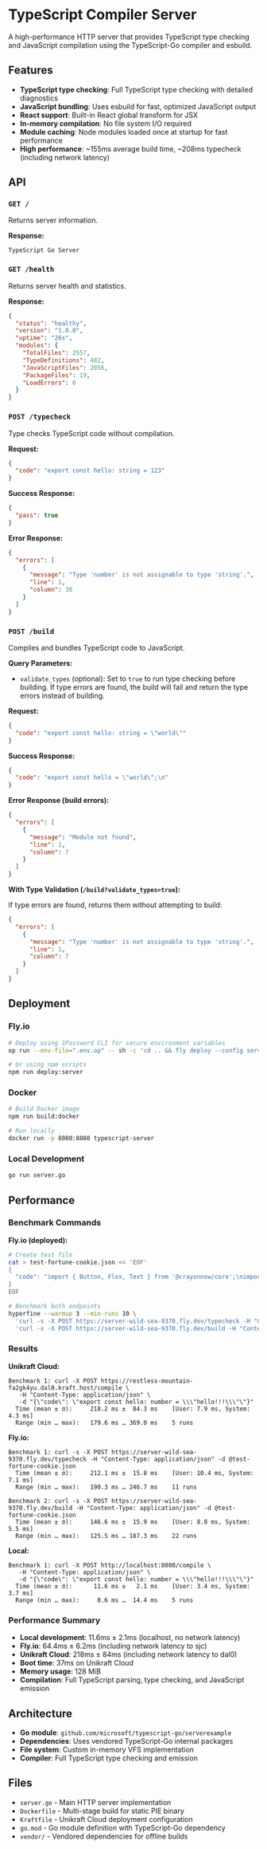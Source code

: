# TypeScript Compiler Server

A high-performance HTTP server that provides TypeScript type checking and JavaScript compilation using the TypeScript-Go compiler and esbuild.

## Features

- **TypeScript type checking**: Full TypeScript type checking with detailed diagnostics
- **JavaScript bundling**: Uses esbuild for fast, optimized JavaScript output
- **React support**: Built-in React global transform for JSX
- **In-memory compilation**: No file system I/O required
- **Module caching**: Node modules loaded once at startup for fast performance
- **High performance**: ~155ms average build time, ~208ms typecheck (including network latency)

## API

### `GET /`
Returns server information.

**Response:**
```
TypeScript Go Server
```

### `GET /health`
Returns server health and statistics.

**Response:**
```json
{
  "status": "healthy",
  "version": "1.0.0",
  "uptime": "26s",
  "modules": {
    "TotalFiles": 2557,
    "TypeDefinitions": 482,
    "JavaScriptFiles": 2056,
    "PackageFiles": 19,
    "LoadErrors": 0
  }
}
```

### `POST /typecheck`
Type checks TypeScript code without compilation.

**Request:**
```json
{
  "code": "export const hello: string = 123"
}
```

**Success Response:**
```json
{
  "pass": true
}
```

**Error Response:**
```json
{
  "errors": [
    {
      "message": "Type 'number' is not assignable to type 'string'.",
      "line": 1,
      "column": 30
    }
  ]
}
```

### `POST /build`
Compiles and bundles TypeScript code to JavaScript.

**Query Parameters:**
- `validate_types` (optional): Set to `true` to run type checking before building. If type errors are found, the build will fail and return the type errors instead of building.

**Request:**
```json
{
  "code": "export const hello: string = \"world\""
}
```

**Success Response:**
```json
{
  "code": "export const hello = \"world\";\n"
}
```

**Error Response (build errors):**
```json
{
  "errors": [
    {
      "message": "Module not found",
      "line": 1,
      "column": 7
    }
  ]
}
```

**With Type Validation (`/build?validate_types=true`):**

If type errors are found, returns them without attempting to build:
```json
{
  "errors": [
    {
      "message": "Type 'number' is not assignable to type 'string'.",
      "line": 1,
      "column": 7
    }
  ]
}
```

## Deployment

### Fly.io

```bash
# Deploy using 1Password CLI for secure environment variables
op run --env-file=".env.op" -- sh -c 'cd .. && fly deploy --config server/fly.toml --dockerfile server/Dockerfile --build-secret GITHUB_TOKEN="$GITHUB_TOKEN"'

# Or using npm scripts
npm run deploy:server
```

### Docker

```bash
# Build Docker image
npm run build:docker

# Run locally
docker run -p 8080:8080 typescript-server
```

### Local Development

```bash
go run server.go
```

## Performance

### Benchmark Commands

**Fly.io (deployed):**
```bash
# Create test file
cat > test-fortune-cookie.json << 'EOF'
{
  "code": "import { Button, Flex, Text } from '@crayonnow/core';\nimport { useState } from 'react';\n\nconst fortunes = [\n  \"A beautiful, smart, and loving person will be coming into your life.\",\n  \"Believe it can be done.\",\n  \"Your ability to overcome challenges will set you up for success.\"\n];\n\nexport default () => {\n  const [currentFortune, setCurrentFortune] = useState(fortunes[0]);\n\n  return (\n    <Flex style={{ padding: '20px' }}>\n      <Text>{currentFortune}</Text>\n      <Button onClick={() => setCurrentFortune(fortunes[Math.floor(Math.random() * fortunes.length)])}>\n        Get New Fortune\n      </Button>\n    </Flex>\n  );\n};"
}
EOF

# Benchmark both endpoints
hyperfine --warmup 3 --min-runs 10 \
  'curl -s -X POST https://server-wild-sea-9370.fly.dev/typecheck -H "Content-Type: application/json" -d @test-fortune-cookie.json' \
  'curl -s -X POST https://server-wild-sea-9370.fly.dev/build -H "Content-Type: application/json" -d @test-fortune-cookie.json'
```

### Results

**Unikraft Cloud:**
```
Benchmark 1: curl -X POST https://restless-mountain-fa2gk4yu.dal0.kraft.host/compile \
   -H "Content-Type: application/json" \
   -d "{\"code\": \"export const hello: number = \\\"hello!!!\\\"\"}"
  Time (mean ± σ):     218.2 ms ±  84.3 ms    [User: 7.9 ms, System: 4.3 ms]
  Range (min … max):   179.6 ms … 369.0 ms    5 runs
```

**Fly.io:**
```
Benchmark 1: curl -s -X POST https://server-wild-sea-9370.fly.dev/typecheck -H "Content-Type: application/json" -d @test-fortune-cookie.json
  Time (mean ± σ):     212.1 ms ±  15.8 ms    [User: 10.4 ms, System: 7.1 ms]
  Range (min … max):   190.3 ms … 246.7 ms    11 runs

Benchmark 2: curl -s -X POST https://server-wild-sea-9370.fly.dev/build -H "Content-Type: application/json" -d @test-fortune-cookie.json
  Time (mean ± σ):     146.6 ms ±  15.9 ms    [User: 8.8 ms, System: 5.5 ms]
  Range (min … max):   125.5 ms … 187.3 ms    22 runs
```

**Local:**
```
Benchmark 1: curl -X POST http://localhost:8080/compile \
   -H "Content-Type: application/json" \
   -d "{\"code\": \"export const hello: number = \\\"hello!!!\\\"\"}"
  Time (mean ± σ):      11.6 ms ±   2.1 ms    [User: 3.4 ms, System: 3.7 ms]
  Range (min … max):     8.6 ms …  14.4 ms    5 runs
```

### Performance Summary

- **Local development**: 11.6ms ± 2.1ms (localhost, no network latency)
- **Fly.io**: 64.4ms ± 6.2ms (including network latency to sjc)
- **Unikraft Cloud**: 218ms ± 84ms (including network latency to dal0)
- **Boot time**: 37ms on Unikraft Cloud
- **Memory usage**: 128 MiB
- **Compilation**: Full TypeScript parsing, type checking, and JavaScript emission

## Architecture

- **Go module**: `github.com/microsoft/typescript-go/serverexample`
- **Dependencies**: Uses vendored TypeScript-Go internal packages
- **File system**: Custom in-memory VFS implementation
- **Compiler**: Full TypeScript type checking and emission

## Files

- `server.go` - Main HTTP server implementation
- `Dockerfile` - Multi-stage build for static PIE binary
- `Kraftfile` - Unikraft Cloud deployment configuration
- `go.mod` - Go module definition with TypeScript-Go dependency
- `vendor/` - Vendored dependencies for offline builds
